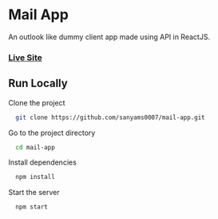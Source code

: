# Mail App

An outlook like dummy client app made using API in ReactJS.

### [Live Site](https://outlookmail-app.netlify.app/)

## Run Locally

Clone the project

```bash
  git clone https://github.com/sanyams0007/mail-app.git
```

Go to the project directory

```bash
  cd mail-app
```

Install dependencies

```bash
  npm install
```

Start the server

```bash
  npm start
```

